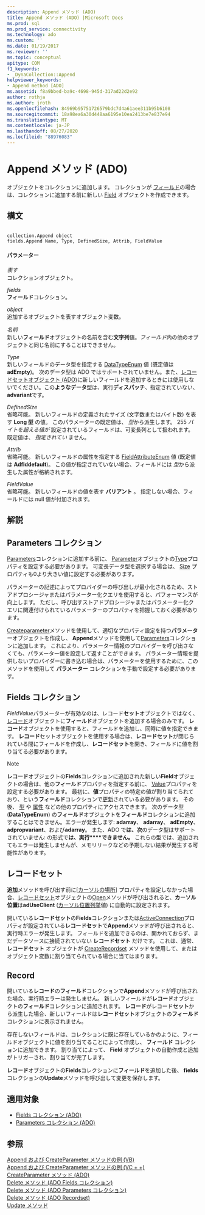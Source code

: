 ```yaml
---
description: Append メソッド (ADO)
title: Append メソッド (ADO) |Microsoft Docs
ms.prod: sql
ms.prod_service: connectivity
ms.technology: ado
ms.custom: ''
ms.date: 01/19/2017
ms.reviewer: ''
ms.topic: conceptual
apitype: COM
f1_keywords:
- _DynaCollection::Append
helpviewer_keywords:
- Append method [ADO]
ms.assetid: f8a9bbed-ba9c-4698-945d-317ad22d2e92
author: rothja
ms.author: jroth
ms.openlocfilehash: 84969b95751726579bdc7d4a61aee311b95b6108
ms.sourcegitcommit: 18a98ea6a30d448aa6195e10ea2413be7e837e94
ms.translationtype: MT
ms.contentlocale: ja-JP
ms.lasthandoff: 08/27/2020
ms.locfileid: "88976083"
---
```

# <a name="append-method-ado"></a>Append メソッド (ADO)
オブジェクトをコレクションに追加します。 コレクションが [フィールド](./fields-collection-ado.md)の場合は、コレクションに追加する前に新しい [Field](./field-object.md) オブジェクトを作成できます。  
  
## <a name="syntax"></a>構文  
  
```  
  
collection.Append object  
fields.Append Name, Type, DefinedSize, Attrib, FieldValue  
```  
  
#### <a name="parameters"></a>パラメーター  
 *表す*  
 コレクションオブジェクト。  
  
 *fields*  
 **フィールド**コレクション。  
  
 *object*  
 追加するオブジェクトを表すオブジェクト変数。  
  
 *名前*  
 新しい**フィールド**オブジェクトの名前を含む**文字列**値。*フィールド*内の他のオブジェクトと同じ名前にすることはできません。  
  
 *Type*  
 新しいフィールドのデータ型を指定する [DataTypeEnum](./datatypeenum.md) 値 (既定値は **adEmpty**)。 次のデータ型は ADO ではサポートされていません。また、[レコードセットオブジェクト (ADO)](./recordset-object-ado.md)に新しいフィールドを追加するときには使用しないでください。この**ようなデータ**型は、実行**ディスパッチ**、指定されていない、 **advariant**です。  
  
 *DefinedSize*  
 省略可能。 新しいフィールドの定義されたサイズ (文字数またはバイト数) を表す **Long 型** の値。 このパラメーターの既定値は、 *型*から派生します。 255 *バイトを超える値が* 設定されているフィールドは、可変長列として扱われます。 既定値は、 *指定されてい* ません。  
  
 *Attrib*  
 省略可能。 新しいフィールドの属性を指定する [FieldAttributeEnum](./fieldattributeenum.md) 値 (既定値は **Adflddefault**)。 この値が指定されていない場合、フィールドには *型*から派生した属性が格納されます。  
  
 *FieldValue*  
 省略可能。 新しいフィールドの値を表す **バリアント** 。 指定しない場合、フィールドには null 値が付加されます。  
  
## <a name="remarks"></a>解説  
  
## <a name="parameters-collection"></a>Parameters コレクション  
 [Parameters](./parameters-collection-ado.md)コレクションに追加する前に、 [Parameter](./parameter-object.md)オブジェクトの[Type](./type-property-ado.md)プロパティを設定する必要があります。 可変長データ型を選択する場合は、 [Size](./size-property-ado-parameter.md) プロパティも0より大きい値に設定する必要があります。  
  
 パラメーターの記述によってプロバイダーの呼び出しが最小化されるため、ストアドプロシージャまたはパラメーター化クエリを使用すると、パフォーマンスが向上します。 ただし、呼び出すストアドプロシージャまたはパラメーター化クエリに関連付けられているパラメーターのプロパティを把握しておく必要があります。  
  
 [Createparameter](./createparameter-method-ado.md)メソッドを使用して、適切なプロパティ設定を持つ**パラメーター**オブジェクトを作成し、 **Append**メソッドを使用して[Parameters](./parameters-collection-ado.md)コレクションに追加します。 これにより、パラメーター情報のプロバイダーを呼び出さなくても、パラメーター値を設定して返すことができます。 パラメーター情報を提供しないプロバイダーに書き込む場合は、パラメーターを使用するために、このメソッドを使用して **パラメーター** コレクションを手動で設定する必要があります。  
  
## <a name="fields-collection"></a>Fields コレクション  
 *FieldValue*パラメーターが有効なのは、レコード**セット**オブジェクトではなく、[レコード](./record-object-ado.md)オブジェクトに**フィールド**オブジェクトを追加する場合のみです。 **レコード**オブジェクトを使用すると、フィールドを追加し、同時に値を指定できます。 **レコード**セットオブジェクトを使用する場合は、**レコードセット**が閉じられている間にフィールドを作成し、**レコードセット**を開き、フィールドに値を割り当てる必要があります。  
  
> [!NOTE]
>  **レコード**オブジェクトの**Fields**コレクションに追加された新しい**Field**オブジェクトの場合は、他の**フィールド**プロパティを指定する前に、 [Value](./value-property-ado.md)プロパティを設定する必要があります。 最初に、**値**プロパティの特定の値が割り当てられており、という**フィールド**コレクションで[更新](./update-method.md)されている必要があります。 その後、 [型](./type-property-ado.md) や [属性](./attributes-property-ado.md) などの他のプロパティにアクセスできます。 次のデータ型 (**DataTypeEnum**) の**フィールド**オブジェクトを**フィールド**コレクションに追加することはできません。エラーが発生します: **adarray**、 **adarray**、 **adEmpty**、 **adpropvariant**、および**adarray**。 また、ADO で**は、次**のデータ型はサポートされていません: の形式で**は、実行****できません。** これらの型では、追加されてもエラーは発生しませんが、メモリリークなどの予期しない結果が発生する可能性があります。  
  
## <a name="recordset"></a>レコードセット  
 **追加**メソッドを呼び出す前に[[カーソルの場所](./cursorlocation-property-ado.md)] プロパティを設定しなかった場合、[レコードセット](./recordset-object-ado.md)オブジェクトの[Open](./open-method-ado-recordset.md)メソッドが呼び出されると、**カーソル位置**は**adUseClient** ([カーソル位置列挙](./cursorlocationenum.md)値) に自動的に設定されます。  
  
 開いている**レコードセット**の**Fields**コレクションまたは[ActiveConnection](./activeconnection-property-ado.md)プロパティが設定されている**レコードセット**で**Append**メソッドが呼び出されると、実行時エラーが発生します。 フィールドを追加できるのは、開かれておらず、まだデータソースに接続されていない **レコードセット** だけです。 これは、通常、 **レコードセット** オブジェクトが [CreateRecordset](../rds-api/createrecordset-method-rds.md) メソッドを使用して、またはオブジェクト変数に割り当てられている場合に当てはまります。  
  
## <a name="record"></a>Record  
 開いている**レコード**の**フィールド**コレクションで**Append**メソッドが呼び出された場合、実行時エラーは発生しません。 新しいフィールドが**レコード**オブジェクトの**フィールド**コレクションに追加されます。 **レコード**がレコード**セット**から派生した場合、新しいフィールドは**レコードセット**オブジェクトの**フィールド**コレクションに表示されません。  
  
 存在しないフィールドは、コレクションに既に存在しているかのように、フィールドオブジェクトに値を割り当てることによって作成し、 **フィールド** コレクションに追加できます。 割り当てによって、 **Field** オブジェクトの自動作成と追加がトリガーされ、割り当てが完了します。  
  
 **レコード**オブジェクトの**Fields**コレクションに**フィールド**を追加した後、 **fields**コレクションの**Update**メソッドを呼び出して変更を保存します。  
  
## <a name="applies-to"></a>適用対象  
  
- [Fields コレクション (ADO)](./fields-collection-ado.md)  
- [Parameters コレクション (ADO)](./parameters-collection-ado.md)  
  
## <a name="see-also"></a>参照  
 [Append および CreateParameter メソッドの例 (VB)](./append-and-createparameter-methods-example-vb.md)   
 [Append および CreateParameter メソッドの例 (VC + +)](./append-and-createparameter-methods-example-vc.md)   
 [CreateParameter メソッド (ADO)](./createparameter-method-ado.md)   
 [Delete メソッド (ADO Fields コレクション)](./delete-method-ado-fields-collection.md)   
 [Delete メソッド (ADO Parameters コレクション)](./delete-method-ado-parameters-collection.md)   
 [Delete メソッド (ADO Recordset)](./delete-method-ado-recordset.md)   
 [Update メソッド](./update-method.md)